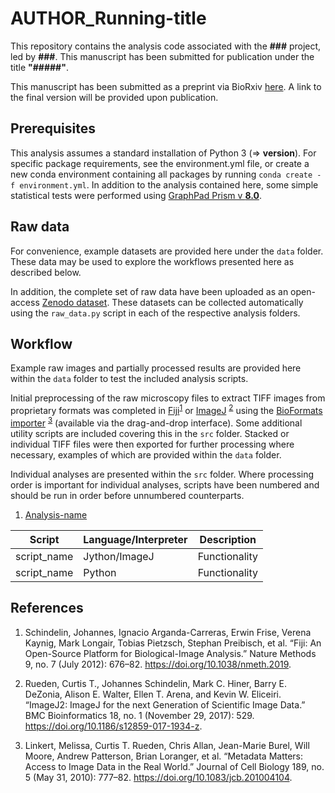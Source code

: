 <!-- [![DOI](https://zenodo.org/badge/..../.svg)](https://doi.org/###/zenodo.###) -->

# AUTHOR_Running-title

This repository contains the analysis code associated with the **###** project, led by **###**. This manuscript has been submitted for publication under the title **"#####"**.

This manuscript has been submitted as a preprint via BioRxiv [here](biorxiv/link). A link to the final version will be provided upon publication.

## Prerequisites

This analysis assumes a standard installation of Python 3 (=> **version**). For specific package requirements, see the environment.yml file, or  create a new conda environment containing all packages by running ```conda create -f environment.yml```. In addition to the analysis contained here, some simple statistical tests were performed using [GraphPad Prism v **8.0**](https://www.graphpad.com/scientific-software/prism/).

## Raw data

For convenience, example datasets are provided here under the ```data``` folder. These data may be used to explore the workflows presented here as described below.

In addition, the complete set of raw data have been uploaded as an open-access [Zenodo dataset](https://doi.org/###/zenodo.###). These datasets can be collected automatically using the ```raw_data.py``` script in each of the respective analysis folders.

## Workflow

Example raw images and partially processed results are provided here within the ```data``` folder to test the included analysis scripts.

Initial preprocessing of the raw microscopy files to extract TIFF images from proprietary formats was completed in [Fiji][1]<sup>[1]</sup> or [ImageJ][2] <sup>[2]</sup> using the [BioFormats importer][3] <sup>[3]</sup> (available via the drag-and-drop interface). Some additional utility scripts are included covering this in the ```src``` folder. Stacked or individual TIFF files were then exported for further processing where necessary, examples of which are provided within the ```data``` folder.

Individual analyses are presented within the ```src``` folder. Where processing order is important for individual analyses, scripts have been numbered and should be run in order before unnumbered counterparts.

1. [Analysis-name](link/to/folder)

| Script      | Language/Interpreter | Description   |
|-------------|----------------------|---------------|
| script_name | Jython/ImageJ        | Functionality |
| script_name | Python               | Functionality |

## References

[1]: https://imagej.net/ImageJ2

1. Schindelin, Johannes, Ignacio Arganda-Carreras, Erwin Frise, Verena Kaynig, Mark Longair, Tobias Pietzsch, Stephan Preibisch, et al. “Fiji: An Open-Source Platform for Biological-Image Analysis.” Nature Methods 9, no. 7 (July 2012): 676–82. https://doi.org/10.1038/nmeth.2019.

[2]: https://imagej.net/Fiji

2. Rueden, Curtis T., Johannes Schindelin, Mark C. Hiner, Barry E. DeZonia, Alison E. Walter, Ellen T. Arena, and Kevin W. Eliceiri. “ImageJ2: ImageJ for the next Generation of Scientific Image Data.” BMC Bioinformatics 18, no. 1 (November 29, 2017): 529. https://doi.org/10.1186/s12859-017-1934-z.

[3]: https://docs.openmicroscopy.org/bio-formats/5.8.2/users/imagej/installing.html

3. Linkert, Melissa, Curtis T. Rueden, Chris Allan, Jean-Marie Burel, Will Moore, Andrew Patterson, Brian Loranger, et al. “Metadata Matters: Access to Image Data in the Real World.” Journal of Cell Biology 189, no. 5 (May 31, 2010): 777–82. https://doi.org/10.1083/jcb.201004104.
